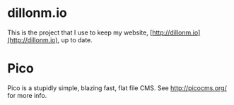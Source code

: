 dillonm.io
====
This is the project that I use to keep my website, [http://dillonm.io](http://dillonm.io), up to date.

Pico
====
Pico is a stupidly simple, blazing fast, flat file CMS. See http://picocms.org/ for more info.

